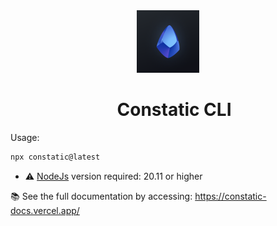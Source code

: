 <div align="center">
  <img src="./assets/icon.png" alt="Icon" width="100" height="100">
  <div style="margin-left: 20px;">

  # Constatic CLI
  
  </div>
</div>


Usage: 
```bash
npx constatic@latest
```

- ⚠️ [NodeJs](https://nodejs.org/en) version required: 20.11 or higher

📚 See the full documentation by accessing: https://constatic-docs.vercel.app/